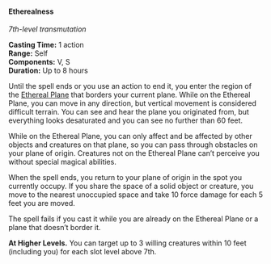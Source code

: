 #### Etherealness
<!-- markdownlint-disable link-image-reference-definitions -->
[_metadata_:spell_name]:- "Etherealness"
[_metadata_:spell_level]:- "7"
[_metadata_:spell_school]:- "transmutation"
[_metadata_:ritual]:- "false"
[_metadata_:casting_time_amount]:- "1"
[_metadata_:casting_time_unit]:- "action"
[_metadata_:range]:- "Self"
[_metadata_:target]:- "Self"
[_metadata_:components_verbal]:- "true"
[_metadata_:components_somatic]:- "true"
[_metadata_:components_material]:- "false"
[_metadata_:duration]:- "8 hours"
[_metadata_:concentration]:- "false"
[_metadata_:compared_to_wotc_srd_5.1]:- "mechanics_same_wording_different"
[_metadata_:compared_to_a5e_srd]:- "mechanics_same_wording_same"
<!-- markdownlint-disable-next-line no-emphasis-as-heading -->
_7th-level transmutation_

**Casting Time:** 1 action \
**Range:** Self \
**Components:** V, S \
**Duration:** Up to 8 hours

Until the spell ends or you use an action to end it, you enter the region of the [Ethereal Plane](#Planes_of_Existence_planes_of_existence) that borders your current plane.
While on the Ethereal Plane, you can move in any direction, but vertical movement is considered difficult terrain.
You can see and hear the plane you originated from, but everything looks desaturated and you can see no further than 60 feet.

While on the Ethereal Plane, you can only affect and be affected by other objects and creatures on that plane, so you can pass through obstacles on your plane of origin.
Creatures not on the Ethereal Plane can’t perceive you without special magical abilities.

When the spell ends, you return to your plane of origin in the spot you currently occupy.
If you share the space of a solid object or creature, you move to the nearest unoccupied space and take 10 force damage for each 5 feet you are moved.

The spell fails if you cast it while you are already on the Ethereal Plane or a plane that doesn’t border it.

**At Higher Levels.**
You can target up to 3 willing creatures within 10 feet (including you) for each slot level above 7th.
